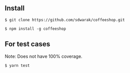 ## Install

```
$ git clone https://github.com/sdwarak/coffeeshop.git
```

```
$ npm install -g coffeeshop
```

## For test cases

Note: Does not have 100% coverage.

```
$ yarn test
```